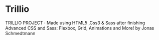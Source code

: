 # Trillio
TRILLIO PROJECT  : Made using HTML5 ,Css3 &amp; Sass after finishing Advanced CSS and Sass: Flexbox, Grid, Animations and More! by Jonas Schmedtmann
